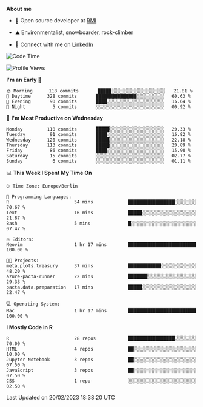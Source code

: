 **About me**

- 💼 Open source developer at [RMI](https://rmi.org/)

- ⛰️ Environmentalist, snowboarder, rock-climber

- 📱 Connect with me on [LinkedIn](https://www.linkedin.com/in/jackson-hoffart/)
 
<!--START_SECTION:waka-->
![Code Time](http://img.shields.io/badge/Code%20Time-33%20hrs%2048%20mins-blue)

![Profile Views](http://img.shields.io/badge/Profile%20Views-1-blue)

**I'm an Early 🐤** 

```text
🌞 Morning      118 commits       █████░░░░░░░░░░░░░░░░░░░░   21.81 % 
🌆 Daytime      328 commits       ███████████████░░░░░░░░░░   60.63 % 
🌃 Evening       90 commits       ████░░░░░░░░░░░░░░░░░░░░░   16.64 % 
🌙 Night          5 commits       ░░░░░░░░░░░░░░░░░░░░░░░░░   00.92 % 

```
📅 **I'm Most Productive on Wednesday** 

```text
Monday         110 commits       █████░░░░░░░░░░░░░░░░░░░░   20.33 % 
Tuesday         91 commits       ████░░░░░░░░░░░░░░░░░░░░░   16.82 % 
Wednesday      120 commits       █████░░░░░░░░░░░░░░░░░░░░   22.18 % 
Thursday       113 commits       █████░░░░░░░░░░░░░░░░░░░░   20.89 % 
Friday          86 commits       ████░░░░░░░░░░░░░░░░░░░░░   15.90 % 
Saturday        15 commits       ░░░░░░░░░░░░░░░░░░░░░░░░░   02.77 % 
Sunday           6 commits       ░░░░░░░░░░░░░░░░░░░░░░░░░   01.11 % 

```


📊 **This Week I Spent My Time On** 

```text
⌚︎ Time Zone: Europe/Berlin

💬 Programming Languages: 
R                        54 mins             █████████████████░░░░░░░░   70.67 % 
Text                     16 mins             █████░░░░░░░░░░░░░░░░░░░░   21.87 % 
Bash                     5 mins              █░░░░░░░░░░░░░░░░░░░░░░░░   07.47 % 

🔥 Editors: 
Neovim                   1 hr 17 mins        █████████████████████████   100.00 % 

🐱‍💻 Projects: 
meta.plots.treasury      37 mins             ████████████░░░░░░░░░░░░░   48.20 % 
azure-pacta-runner       22 mins             ███████░░░░░░░░░░░░░░░░░░   29.33 % 
pacta.data.preparation   17 mins             █████░░░░░░░░░░░░░░░░░░░░   22.47 % 

💻 Operating System: 
Mac                      1 hr 17 mins        █████████████████████████   100.00 % 

```

**I Mostly Code in R** 

```text
R                        28 repos            █████████████████░░░░░░░░   70.00 % 
HTML                     4 repos             ██░░░░░░░░░░░░░░░░░░░░░░░   10.00 % 
Jupyter Notebook         3 repos             ██░░░░░░░░░░░░░░░░░░░░░░░   07.50 % 
JavaScript               3 repos             ██░░░░░░░░░░░░░░░░░░░░░░░   07.50 % 
CSS                      1 repo              ░░░░░░░░░░░░░░░░░░░░░░░░░   02.50 % 

```



 Last Updated on 20/02/2023 18:38:20 UTC
<!--END_SECTION:waka-->
